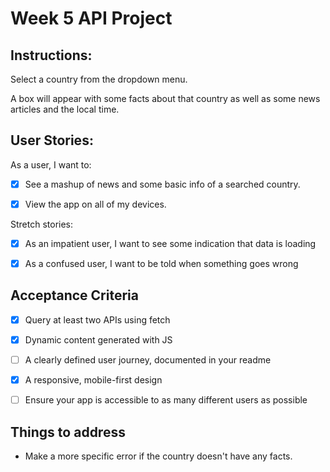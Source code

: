 # Week 5 API Project

## Instructions: 
Select a country from the dropdown menu. 

A box will appear with some facts about that country as well as some news articles and the local time. 

## User Stories:
As a user, I want to:

- [x] See a mashup of news and some basic info of a searched country. 

- [x] View the app on all of my devices.


Stretch stories: 

- [x] As an impatient user, I want to see some indication that data is loading

- [x] As a confused user, I want to be told when something goes wrong

## Acceptance Criteria 


- [x] Query at least two APIs using fetch

- [x] Dynamic content generated with JS

- [ ] A clearly defined user journey, documented in your readme

- [x] A responsive, mobile-first design

- [ ] Ensure your app is accessible to as many different users as possible

## Things to address

- Make a more specific error if the country doesn't have any facts.
